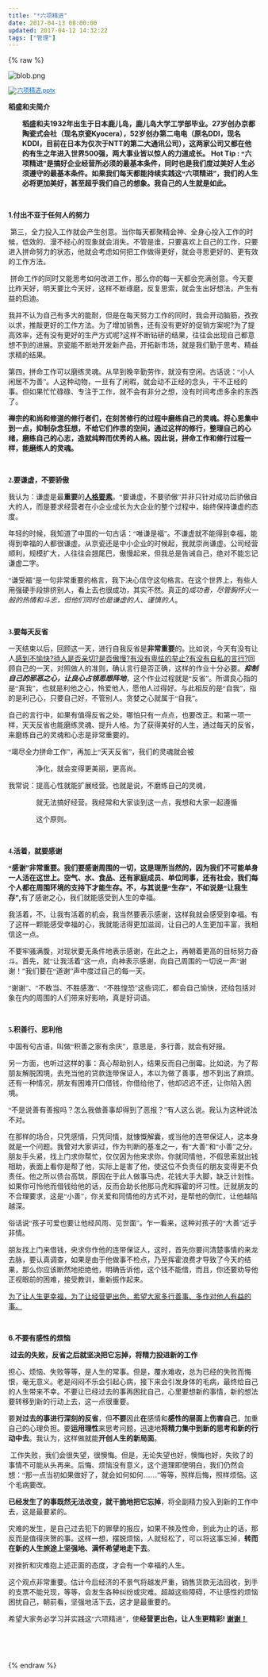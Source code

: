 ```yaml
---
title: "*六项精进"
date: 2017-04-13 08:00:00
updated: 2017-04-12 14:32:22
tags: ["管理"]
---
```

{% raw %}
<p><img src="/uploads/ueditor/php/upload/image/20170412/1491965593.png" title="1491965593.png" alt="blob.png"/></p><p style="line-height: 16px;"><img style="vertical-align: middle; margin-right: 2px;" src="http://10.1.134.114:55555/laravel-u-editor/dialogs/attachment/fileTypeImages/icon_ppt.gif"/><a style="font-size:12px; color:#0066cc;" href="/uploads/ueditor/php/upload/file/20170412/1491978734.pptx" title="六项精进.pptx">六项精进.pptx</a></p><p><strong><span style="font-family:宋体">稻盛和夫简介</span></strong></p><p style="margin-left:28px"><strong><span style="font-family:宋体">稻盛和夫</span>1932</strong><strong><span style="font-family:宋体">年出生于日本鹿儿岛，鹿儿岛大学工学部毕业。</span>27</strong><strong><span style="font-family:宋体">岁创办京都陶瓷式会社（现名京瓷</span>Kyocera</strong><strong><span style="font-family:宋体">），</span>52</strong><strong><span style="font-family:宋体">岁创办第二电电（原名</span>DDI</strong><strong><span style="font-family:宋体">，现名</span>KDDI</strong><strong><span style="font-family:宋体">，目前在日本为仅次于</span>NTT</strong><strong><span style="font-family:宋体">的第二大通讯公司），这两家公司又都在他的有生之年进入世界</span>500</strong><strong><span style="font-family:宋体">强，两大事业皆以惊人的力道成长。&nbsp;</span></strong><strong>Hot Tip :</strong><strong>&nbsp;</strong><strong><span style="font-family:宋体">“六项精进”是搞好企业经营所必须的最基本条件，同时也是我们度过美好人生必须遵守的最基本条件。如果我们每天都能持续实践这“六项精进”，我们的人生必将更加美好，甚至超乎我们自己的想象。我自己的人生就是如此。</span></strong></p><p style="margin-left:28px"><strong><span style="font-family:宋体"><br/></span></strong></p><p><strong>1</strong><strong><span style="font-family: 宋体">.付出不亚于任何人的努力</span></strong></p><p>&nbsp;<span style="font-family:宋体">第三，全力投入工作就会产生创意。当你每天都聚精会神、全身心投入工作的时候，低效的、漫不经心的现象就会消失。不管是谁，只要喜欢上自己的工作，只要进入拼命努力的状态，他就会考虑如何把工作做得更好，就会寻思更好的、更有效的工作方法。</span></p><p>&nbsp;<span style="font-family:宋体">拼命工作的同时又能思考如何改进工作，那么你的每一天都会充满创意。今天要比昨天好，明天要比今天好，这样不断琢磨，反复思索，就会生出好想法，产生有益的启迪。</span></p><p><span style="font-family:宋体">我并不认为自己有多大的能耐，但是在每天努力工作的同时，我会开动脑筋，孜孜以求，推敲更好的工作方法。为了增加销售，还有没有更好的促销方案呢</span>?<span style="font-family:宋体">为了提高效率，还有没有更好的生产方式呢</span>?<span style="font-family:宋体">这样不断钻研的结果，往往会出现自己都意想不到的进展。京瓷能不断地开发新产品，开拓新市场，就是我们勤于思考、精益求精的结果。</span></p><p><span style="font-family:宋体">第四，拼命工作可以磨练灵魂。从早到晚辛勤劳作，就没有空闲。古话说：“小人闲居不为善”。人这种动物，一旦有了闲暇，就会动不正经的念头，干不正经的事。但如果忙忙碌碌、专注于工作，就不会有非分之想，没有时间考虑多余的东西了。</span></p><p><strong><span style="font-family:宋体">禅宗的和尚和修道的修行者们，在刻苦修行的过程中磨练自己的灵魂。将心思集中到一点，抑制杂念狂想，不给它们作祟的空间，通过这样的修行，整理自己的心绪，磨练自己的心志，造就纯粹而优秀的人格。因此说，拼命工作和修行过程一样，能磨练人的灵魂。</span></strong></p><p><strong><span style="font-family:宋体"><br/></span></strong></p><p><strong><span style="font-family:宋体"><strong style="white-space: normal;">2</strong><strong style="white-space: normal;"><span style="font-family: 宋体;">.</span></strong>要谦虚，不要骄傲</span></strong></p><p><span style="font-family:宋体">我认为：谦虚是最<strong>重要</strong>的<strong><span style="text-decoration:underline;">人格要素</span></strong>。“要谦虚，不要骄傲”并非只针对成功后骄傲自大的人，而是要求经营者在小企业成长为大企业的整个过程中，始终保持谦虚的态度。</span></p><p><span style="font-family:宋体">年轻的时候，我知道了中国的一句古话：“唯谦是福”。不谦虚就不能得到幸福，能得到幸福的人都很谦虚。从京瓷还是中小企业的时候起，我就崇尚谦虚。公司经营顺利，规模扩大，人往往会翘尾巴，傲慢起来，但我总是告诫自己，绝对不能忘记谦虚二字。</span></p><p><span style="font-family:宋体">“谦受福”是一句非常重要的格言，我下决心信守这句格言。在这个世界上，有些人用强硬手段排挤别人，看上去也很成功，其实不然。真正的<em>成功者，尽管胸怀火一般的热情和斗志，但他们同时也是谦虚的人、谨慎的人</em>。</span></p><p><span style="font-family:宋体"><br/></span></p><p><strong><span style="font-family:宋体">3<strong style="white-space: normal;"><span style="font-family: 宋体;">.</span></strong>要每天反省</span></strong></p><p><span style="font-family:宋体">一天结束以后，回顾这一天，进行自我反省是<strong>非常重要</strong>的。比如说，今天有没有让人<span style="text-decoration:underline;">感到不愉快</span></span><span style="text-decoration:underline;">?</span><span style="text-decoration:underline;"><span style="font-family:宋体">待人是否亲切</span>?</span><span style="text-decoration:underline;"><span style="font-family:宋体">是否傲慢</span>?</span><span style="text-decoration:underline;"><span style="font-family:宋体">有没有卑怯的举止</span>?</span><span style="text-decoration:underline;"><span style="font-family:宋体">有没有自私的言行</span>?</span><span style="font-family:宋体">回顾自己的一天，对照做人的准则，确认言行是否正确，这样的作业十分必要。<strong><em>抑制自己的邪恶之心，让良心占领思想阵地</em></strong>，这个作业过程就是“反省”。所谓良心指的是“真我”，也就是利他之心，怜爱他人，愿他人过得好。与此相反的是“自我”，指的是利己心，只要自己好，不管别人。贪婪之心就属于“自我”。</span></p><p><span style="font-family:宋体">自己的言行中，如果有值得反省之处，哪怕只有一点点，也要改正。和第一项一样，天天反省也能磨练灵魂、提升人格。为了获得美好的人生，通过每天的反省，来磨练自己的灵魂和心志是非常重要的。</span></p><p><span style="font-family:宋体">“竭尽全力拼命工作”，再加上“天天反省”，我们的灵魂就会被</span></p><p style="margin-left:56px"><span style="font-family:宋体">净化，就会变得更美丽，更高尚。</span></p><p><span style="font-family:宋体">我常说：提高心性就能扩展经营。也就是说，不磨练自己的灵魂，</span></p><p style="margin-left:56px"><span style="font-family:宋体">就无法搞好经营。我经常和大家谈到这一点，我想和大家一起遵循</span></p><p style="margin-left:56px"><span style="font-family:宋体">这个原则。</span></p><p style="margin-left:56px"><span style="font-family:宋体"><br/></span></p><p><strong><span style="font-family:宋体">4.活着，就要感谢</span></strong></p><p><strong><span style="font-family:宋体">“感谢”非常重要。我们要感谢周围的一切，这是理所当然的，因为我们不可能单身一人活在这世上。空气、水、食品、还有家庭成员、单位同事，还有社会，我们每个人都在周围环境的支持下才能生存。不，与其说是“生存”，不如说是“让我生存”</span>,</strong><span style="font-family:宋体">有了感谢之心，我们就能感受到人生的幸福。</span></p><p><span style="font-family:宋体">我活着，不，让我有活着的机会，我当然要表示感谢，这样我就会感受到幸福。有了这样一颗能感受幸福的心，我就能活得更加滋润，让自己的人生更加丰富，我相信这一点。</span></p><p><span style="font-family:宋体">不要牢骚满腹，对现状要无条件地表示感谢，在此之上，再朝着更高的目标努力奋斗。首先，就“让我活着”这一点，向神表示感谢，向自己周围的一切说一声“谢谢！”我们要在“道谢”声中度过自己的每一天。</span></p><p><span style="font-family:宋体">“谢谢”、“不敢当、不胜感激”、“不胜惶恐”这些词汇，都会自己愉快，还给包括对象在内的周围的人们带来好影响，真是好词语。</span></p><p><span style="font-family:宋体"><br/></span></p><p><strong><span style="font-family:宋体">5.积善行、思利他</span></strong></p><p><span style="font-family:宋体">中国有句古语，叫做“积善之家有余庆”，意思是，多行善，就会有好报。</span></p><p><span style="font-family:宋体">另一方面，也听过这样的事：真心帮助别人，结果反而自己倒霉。比如说，为了帮朋友解脱困境，去充当他的贷款连带保证人，本以为做了善事，想不到出了麻烦。还有一种情况，朋友有困难开口借钱，你借给他了，他却迟迟不还，让你陷入困境。</span></p><p><span style="font-family:宋体">“不是说善有善报吗？怎么我做善事却得到了恶报？”有人这么说。我认为这种说法不对。</span></p><p><span style="font-family:宋体">在那样的场合，只凭感情，只凭同情，就慷慨解囊，或当他的连带保证人，这本身就是一个问题。我曾对大家讲过，作为判断的基准之一，有“大善”和“小善”之分。朋友手头紧，找上门求你帮忙，仅仅因为他来求你，你就同情他，不假思索就出钱相助，表面上看你是帮了他，实际上是害了他，使这位不负责任的朋友变得更不负责任。他之所以债台高筑，原因在于此人做事马虎，花钱大手大脚，缺乏计划性。如果你可怜他而借钱给他的话，反而会助长他那马虎和挥霍的坏习性。迁就朋友的不合理要求，这是“小善”，你关爱和同情他的方式不对，是帮他的倒忙，让他越陷越深。</span></p><p><span style="font-family:宋体">俗话说“孩子可爱也要让他经风雨、见世面”。乍一看来，这种对孩子的“大善”近乎非情。</span></p><p><span style="font-family:宋体">朋友找上门来借钱，央求你作他的连带保证人，这时，首先你要问清楚事情的来龙去脉，要认真调查，如果是由于他做事不检点，乃至挥霍浪费才导致了今天的结果，那么你应该断然地拒绝他，明确告诉他，这个钱不能借，而且，你还要劝导他正视眼前的困难，接受教训，重新振作起来。</span></p><p><span style="text-decoration:underline;"><span style="font-family:宋体">为了让人生更幸福，为了让经营更出色，希望大家多行善事、多作对他人有益的事。</span></span></p><p><span style="text-decoration:underline;"><span style="font-family:宋体"><br/></span></span></p><p><strong>6.<span style="font-family:宋体">不要有感性的烦恼</span></strong></p><p>&nbsp;<strong><span style="font-family:宋体">过去的失败，反省之后就坚决把它忘掉，将精力投进新的工作</span></strong></p><p><span style="font-family:宋体">担心、烦恼、失败等等，是人生的常事。但是，覆水难收，总为已经的失败而悔恨，毫无意义。老是闷闷不乐会引起心病，接下来会引发身体的毛病，最终给自己的人生带来不幸。不要让已经过去的事再困扰自己，心里要想新的事情，新的想法要转移到新的行动上去，这一点很重要。</span></p><p><span style="font-family:宋体">要<strong>对过去的事进行深刻的反省</strong>，但<strong>不要</strong>因此<strong>在</strong>感情和<strong>感性的层面上伤害自己</strong>，加重自己的心理负担。要<strong>运用理性</strong>来思考问题，迅速地<strong>将精力集中到新的思考和新的行动中去</strong>。我认为，这样做就能<strong>开创人生的新局面</strong>。</span></p><p>&nbsp;<span style="font-family:宋体">工作失败，我们会很失望，很懊悔。但是，无论失望也好，懊悔也好，失败了的事情不可能从头再来。后悔、烦恼没有意义，这个道理即使明白，我们仍然会想：“那一点当初如果做好了，就会如何如何……”等等，照样后悔，照样烦恼。这个毛病要改。</span></p><p><strong><span style="font-family:宋体">已经发生了的事既然无法改变，就干脆地把它忘掉</span></strong><span style="font-family:宋体">，将全副精力投入到新的工作中去，这是最要紧的。</span>&nbsp;</p><p><span style="font-family:宋体">灾难的发生，是自己过去犯下的罪孽的报应，如果不殃及性命，到此为止的话，那反而是值得庆贺的事。这样一想，摆脱烦恼，人就轻松了，可以将这事忘掉，<strong>转而在新的人生旅途上坚强地、满怀希望地走下去</strong>。</span></p><p><span style="font-family:宋体">对挫折和灾难抱上述正面的态度，才会有一个幸福的人生。</span></p><p><span style="font-family:宋体">这个观点非常重要。估计今后经济的不景气将越发严重，销售货款无法回收，到手的支票不能兑现，等等，会发生各种纠纷或灾难。超越这些障碍，不让感性的烦恼困扰自己，朝前看，坚强地活下去，这才是最重要的。</span></p><p><span style="font-family:宋体">希望大家务必学习并实践这“六项精进”，使</span><strong><span style="font-family:宋体">经营更出色，</span></strong><strong><span style="font-family:宋体">让人生更精彩</span>!&nbsp;</strong><strong><span style="text-decoration:underline;"><span style="font-family: 宋体">谢谢！</span></span></strong></p><p>&nbsp;</p><p><br/></p>
{% endraw %}
